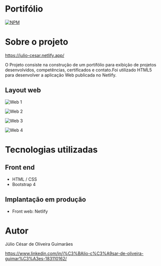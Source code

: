 # Portifólio

[![NPM](https://img.shields.io/npm/l/react)](https://github.com/c3saroliveira/portifolio/blob/main/LICENSE) 

# Sobre o projeto

https://julio-cesar.netlify.app/

O Projeto consiste na construção de um portifólio para exibição de projetos desenvolvidos, competências, certificados e contato.Foi utilizado HTML5 para desenvolver a aplicação Web publicada no Netlify.

## Layout web
![Web 1](https://github.com/c3saroliveira/juliocesar/blob/main/assets/me.png)

![Web 2](https://github.com/c3saroliveira/juliocesar/blob/main/assets/projects.png)

![Web 3](https://github.com/c3saroliveira/juliocesar/blob/main/assets/skills.png)

![Web 4](https://github.com/c3saroliveira/juliocesar/blob/main/assets/certificates.png)


# Tecnologias utilizadas

## Front end
- HTML / CSS
- Bootstrap 4

## Implantação em produção
- Front web: Netlify

# Autor

Júlio César de Oliveira Guimarães

https://www.linkedin.com/in/j%C3%BAlio-c%C3%A9sar-de-oliveira-guimar%C3%A3es-183110162/
